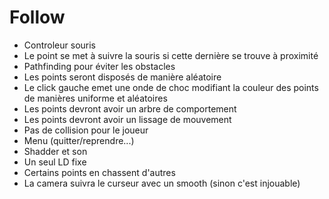# Follow
- Controleur souris
- Le point se met à suivre la souris si cette dernière se trouve à proximité
- Pathfinding pour éviter les obstacles
- Les points seront disposés de manière aléatoire
- Le click gauche emet une onde de choc modifiant la couleur des points de manières uniforme et aléatoires
- Les points devront avoir un arbre de comportement
- Les points devront avoir un lissage de mouvement
- Pas de collision pour le joueur
- Menu (quitter/reprendre...)
- Shadder et son
- Un seul LD fixe
- Certains points en chassent d'autres
- La camera suivra le curseur avec un smooth (sinon c'est injouable)
